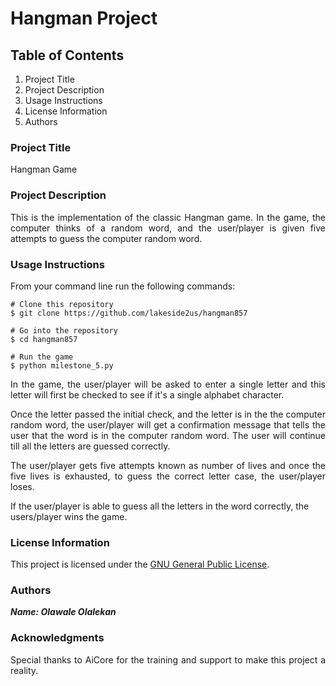 # Hangman Project

## Table of Contents

1. Project Title
2. Project Description
3. Usage Instructions
4. License Information
5. Authors

### Project Title

Hangman Game

### Project Description

<p style='text-align: justify;'> This is the implementation of the classic Hangman game. In the game,  the computer thinks of a random word, and the user/player is given five attempts to guess the computer random word.</p>

### Usage Instructions

From your command line run the following commands:

```
# Clone this repository
$ git clone https://github.com/lakeside2us/hangman857

# Go into the repository
$ cd hangman857

# Run the game
$ python milestone_5.py 
```

<p style='text-align: justify;'> In the game, the user/player will be asked to enter a single letter and this letter will first be checked to see if it's a single alphabet character.</p>
<p style='text-align: justify;'>Once the letter passed the initial check, and the letter is in the the computer random word, the user/player will get a confirmation message that tells the user that the word is in the computer random word. The user will continue till all the letters are guessed correctly.</p>
<p style='text-align: justify;'>The user/player gets five attempts known as number of lives and once the five lives is exhausted,  to guess the correct letter case, the user/player loses.</p>
If the user/player is able to guess all the letters in the word correctly, the users/player wins the game.</p>


### License Information

This project is licensed under the [GNU General Public License](https://www.gnu.org/licenses/gpl-3.0.en.html).

### Authors

***Name: Olawale Olalekan***

### Acknowledgments

<p style='text-align: justify;'>Special thanks to AiCore for the training and support to make this project a reality.